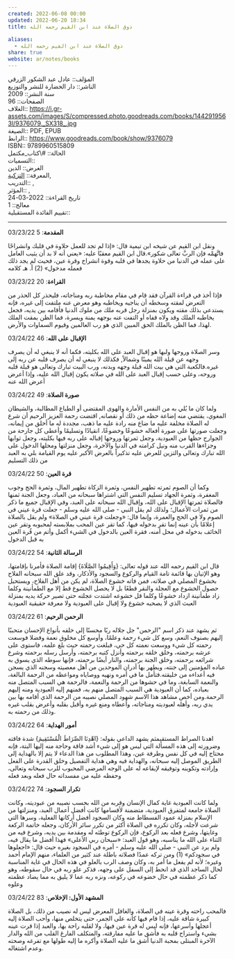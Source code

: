 ```yaml
---  
created: 2022-06-08 00:00  
updated: 2022-06-20 18:34  
title: ذوق الصلاة عند ابن القيم رحمه الله  
  
aliases:  
  - ذوق الصلاة عند ابن القيم رحمه الله  
share: true  
website: ar/notes/books  
---  
```

  
المؤلف:: عادل عبد الشكور الزرقي  
الناشر:: دار الحضارة للنشر والتوزيع  
سنة النشر:: 2009  
الصفحات:: 96  
الغلاف:: <https://i.gr-assets.com/images/S/compressed.photo.goodreads.com/books/1442919563l/9376079._SX318_.jpg>  
الصيغة:: PDF, EPUB  
الرابط:: <https://www.goodreads.com/book/show/9376079>  
ISBN:: 9789960515809  
الحالة:: #\كتاب_مكتمل  
التسميات::  
الغرض:: الدين  
المعرفة:: [التزكية](%D8%A7%D9%84%D8%AA%D8%B2%D9%83%D9%8A%D8%A9),  
التدريب:: ,  
المؤثر:: ,  
تاريخ القراءة:: 2022-03-24  
معالج:: 1  
تقييم الفائدة المستقبلية::  
  
---  
  
03/23/22 **المقدمة**: 5  
  
ونقل ابن القيم عن شيخه ابن تيمية قال: «إذا لم تجد للعمل حلاوة في قلبك وانشراحًا فاتَّهمْه فإن الربَّ تعالى شكور».قال ابن القيم معقبًا عليه: «يعني أنه لا بد أن يثيب العامل على عمله في الدنيا من حلاوة يجدها في قلبه وقوة انشراح وقرة عين، فحيث لم يجد ذلك فعمله مدخول» (2) أ. هـ كلامه  
  
03/23/22 **القراءة**: 20  
  
فإذا أخذ في قراءة القرآن فقد قام في مقام مخاطبة ربه ومناجاته، فليحذر كل الحذر من التعرض لمقته وسخطه أن يناجيه ويخاطبه وهو معرض عنه ملتفت إلى غيره، فإنه يستدعي بذلك مقته ويكون بمنزلة رجل قربه ملك من ملوك الدنيا فأقامه بين يديه، فجعل يخاطبه الملك وقد ولاه قفاه أو التفت عنه بوجهه يمنة ويسرة، فما الظن بمقت الملك لهذا، فما الظن بالملك الحق المبين الذي هو رب العالمين وقيوم السماوات والأرض.  
  
03/24/22 **الإقبال على الله**: 46  
  
وسر الصلاة وروحها ولبها هو إقبال العبد على الله بكليته، فكما أنه لا ينبغي له أن يصرف وجهه عن قبلة الله يمينًا وشمالاً, فكذلك لا ينبغي له أن يصرف قلبه عن ربه إلى غيره.فالكعبة التي هي بيت الله قبلة وجهه وبدنه، ورب البيت تبارك وتعالى هو قبلة قلبه وروحه، وعلى حسب إقبال العبد على الله في صلاته يكون إقبال الله عليه، وإذا أعرض أعرض الله عنه  
  
03/24/22 **صورة الصلاة**: 49  
  
ولما كان ما بُلي به من النفس الأمارة والهوى المقتضى أو الطباع المطالبة، والشيطان المغوي، يقتضي منه إضاعة حظه من ذلك أو نقصانه, اقتضت رحمة العزيز الرحيم أن شرع له الصلاة مخلفة عليه ما ضاع منه رادة عليه ما ذهب، مجددة له ما أخلق من إيمانه، وجعلت صورتها على صورة أفعاله خشوعًا وخضوعًا، انقيادًا وتسليمًا وأعطى كل جارحة من الجوارح حظها من العبودية، وجعل ثمرتها وروحها إقباله على ربه فيها بكليته، وجعل ثوابها وجزاءها القرب منه ونيل كرامته في الدنيا والآخرة، وجعل منزلتها ومحلها الدخول على الله تبارك وتعالى والتزين للعرض عليه تذكيراً بالعرض الأكبر عليه يوم القيامة بلي به العبد من ذلك التسليم  
  
03/24/22 **قرة العين**: 50  
  
وكما أن الصوم ثمرته تطهير النفس، وثمرة الزكاة تطهير المال، وثمرة الحج وجوب المغفرة، وثمرة الجهاد تسليم النفس التي اشتراها سبحانه من العباد، وجعل الجنة ثمنها فالصلاة ثمرتها الإقبال على الله، وإقبال الله سبحانه على العبد، وفي الإقبال جميع ما ذكر من ثمرات الأعمال؛ ولذلك لم يقل النبي - صلى الله عليه وسلم - جعلت قرة عيني في الصوم ولا في الحج والعمرة، وإنما قال: «وجعلت قرة عيني في الصلاة» ولم يقل بالصلاة إعلامًا بأن عينه إنما تقر بدخوله فيها، كما تقر عين المحب بملابسته لمحبوبه وتقر عين الخائف بدخوله في محل أمنه، فقرة العين بالدخول في الشيء أكمل وأتم من قُرة العين به قبل الدخول  
  
03/24/22 **الرسالة الثانية**: 54  
  
قال ابن القيم رحمه الله عند قوله تعالى: {وَأَقِيمُوا الصَّلَاةَ} إقامة الصلاة فأمرنا بإقامتها، وهو الإتيان بها قائمة تامة القيام والركوع والسجود والأذكار، وقد علق الله سبحانه الفلاح بخشوع المصلي في صلاته، فمن فاته خشوع الصلاة، لم يكن من أهل الفلاح، ويستحيل حصول الخشوع مع العجلة والنقر قطعًا بل لا يحصل الخشوع قط إلا مع الطمأنينة وكلما زاد طمأنينة ازداد خشوعًا وكلما قل خشوعه اشتدت عجلته حتى تصير حركة يديه بمنزلة العبث الذي لا يصحبه خشوع ولا إقبال على العبودية ولا معرفة حقيقية العبودية  
  
03/24/22 **الرحمن الرحيم**: 61  
  
ثم يشهد عند ذكر اسم "الرحمن" جل جلاله ربًا محسنًا إلى خلقه بأنواع الإحسان متحببًا إليهم بصنوف النعم، وسع كل شيء رحمة وعلمًا، وأوسع كل مخلوق نعمة وفضلا فوسعت رحمته كل شيء ووسعت نعمته كل حي، فبلغت رحمته حيث بلغ علمه، فاستوى على عرشه برحمته، وخلق خلقه برحمته وأنزل كتبه برحمته، وأرسل رسله برحمته وشرع شرائعه برحمته، وخلق الجنة برحمته، والنار أيضًا برحمته، فإنها سوطه الذي يسوق به عباده المؤمنين إلى جنته، ويطهر بها أدران الموحدين من أهل معصيته وسجنه الذي يسجن فيه أعداءه من خليقته.فتأمل ما في أمره ونهيه ووصاياه ومواعظه من الرحمة البالغة، والنعمة السابغة، وما في حشوها من الرحمة والنعمة، فالرحمة هي السبب المتصل منه بعباده، كما أن العبودية هي السبب المتصل منهم به، فمنهم إليه العبودية ومنه إليهم الرحمة.ومن أخص مشاهد هذا الاسم شهود المصلي نصيبه من الرحمة الذي أقامه بها بين يدي ربه، وأهله لعبوديته ومناجاته، وأعطاه ومنع غيره وأقبل بقلبه وأعرض بقلب غيره وذلك من رحمته به.  
  
03/24/22 **أمور الهداية**: 64  
  
اهدنا الصراط المستقيمثم يشهد الداعي بقوله: {اهْدِنَا الصِّرَاطَ الْمُسْتَقِيمَ} شدة فاقته وضرورته إلى هذه المسألة التي ليس هو إلى شيء أشد فاقة وحاجة منه إليها البتة، فإنه محتاج إليه في كل نفس وطرفة عين، وهذا المطلوب من هذا الدعاء لا يتم إلا بالهداية إلى الطريق الموصل إليه سبحانه، والهداية فيه وهي هداية التفصيل وخلق القدرة على الفعل وإرادته وتكوينه وتوفيقه لإيقاعه له على الوجه المرضي المحبوب للرب سبحانه وتعالى، وحفظه عليه من مفسداته حال فعله وبعد فعله  
  
03/24/22 **تكرار السجود**: 74  
  
ولما كانت العبودية غاية كمال الإنسان وقربه من الله بحسب نصيبه من عبوديته، وكانت الصلاة جامعة لمتفرق العبودية، متضمنة لأقسامها كانت أفضل أعمال العبد، ومنزلتها من الإسلام بمنزلة عمود الفسطاط منه وكان السجود أفضل أركانها الفعلية، وسرها التي شرعت لأجله، وكان تكرره في الصلاة أكثر من تكرر سائر الأركان، وجعله خاتمة الركعة وغايتها، وشرع فعله بعد الركوع، فإن الركوع توطئه له ومقدمة بين يديه، وشرع فيه من الثناء على الله ما يناسبه، وهو قول العبد: «سبحان ربي الأعلى» فهذا أفضل ما يقال فيه، ولم يرد عن النبي - صلى الله عليه وسلم - أمره في السجود بغيره حيث قال: «اجعلوها في سجودكم» (1) ومن تركه عمدًا فصلاته باطلة عند كثير من العلماء، منهم الإمام أحمد وغيره؛ لأنه لم يفعل ما أمر به، وكان وصف الرب بالعلو في هذه الحال في غاية المناسبة لحال الساجد الذي قد انحط إلى السفل على وجهه، فذكر علو ربه في حال سقوطه، وهو كما ذكر عظمته في حال خضوعه في ركوعه، ونزه ربه عما لا يليق به مما يضاد عظمته وعلوه  
  
03/24/22 **المشهد الأول: الإخلاص**: 83  
  
فالمحب راحته وقرة عينه في الصلاة، والغافل المعرض ليس له نصيب من ذلك، بل الصلاة كبيرة شاقة عليه، إذا قام فيها كأنه على الجمر، حتى يتخلص منها، وأحب الصلاة إليه أعجلها وأسرعها، فإنه ليس له قرة عين فيها، ولا لقلبه راحة بها، والعبد إذا قرت عينه بشيء واستراح قلبه به فأشق ما عليه مفارقته، والمتكلف الفارغ القلب من الله والدار الآخرة المبتلى بمحبة الدنيا أشق ما عليه الصلاة وأكره ما إليه طولها مع تفرغه وصحته وعدم اشتغاله.  
